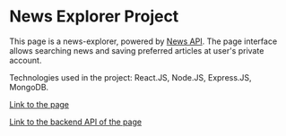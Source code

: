 # News Explorer Project

This page is a news-explorer, powered by [News API](https://newsapi.org/). The page interface allows searching news and saving preferred articles at user's private account.

Technologies used in the project: React.JS, Node.JS, Express.JS, MongoDB.

[Link to the page](https://www.ilia-final.students.nomoreparties.sbs)

[Link to the backend API of the page](https://github.com/IliaZaidin/news-explorer-api)